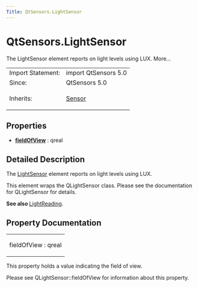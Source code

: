 ```yaml
---
Title: QtSensors.LightSensor
---
```


# QtSensors.LightSensor

<span class="subtitle"></span>
<!-- $$$LightSensor-brief -->
<p>The LightSensor element reports on light levels using LUX. More...</p>
<!-- @@@LightSensor -->
<table class="alignedsummary">
<tr><td class="memItemLeft rightAlign topAlign"> Import Statement:</td><td class="memItemRight bottomAlign"> import QtSensors 5.0</td></tr><tr><td class="memItemLeft rightAlign topAlign"> Since:</td><td class="memItemRight bottomAlign">  QtSensors 5.0</td></tr><tr><td class="memItemLeft rightAlign topAlign"> Inherits:</td><td class="memItemRight bottomAlign"> <p><a href="QtSensors.Sensor.md">Sensor</a></p>
</td></tr></table><ul>
</ul>
<h2 id="properties">Properties</h2>
<ul>
<li class="fn"><b><b><a href="#fieldOfView-prop">fieldOfView</a></b></b> : qreal</li>
</ul>
<!-- $$$LightSensor-description -->
<h2 id="details">Detailed Description</h2>
</p>
<p>The <a href="index.html">LightSensor</a> element reports on light levels using LUX.</p>
<p>This element wraps the QLightSensor class. Please see the documentation for QLightSensor for details.</p>
<p><b>See also </b><a href="QtSensors.LightReading.md">LightReading</a>.</p>
<!-- @@@LightSensor -->
<h2>Property Documentation</h2>
<!-- $$$fieldOfView -->
<table class="qmlname"><tr valign="top" id="fieldOfView-prop"><td class="tblQmlPropNode"><p><span class="name">fieldOfView</span> : <span class="type">qreal</span></p></td></tr></table><p>This property holds a value indicating the field of view.</p>
<p>Please see QLightSensor::fieldOfView for information about this property.</p>
<!-- @@@fieldOfView -->
<br/>
